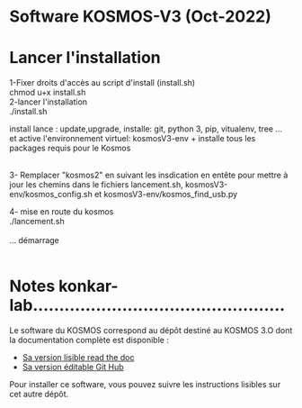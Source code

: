 # Software KOSMOS-V3 (Oct-2022)
# Lancer l'installation
1-Fixer droits d'accès au script d'install (install.sh)<br>
  chmod u+x install.sh<br>
2-lancer l'installation<br>
  ./install.sh<br>

install lance : update,upgrade, installe: git, python 3, pip, vitualenv, tree ...<br>
et active l'environnement virtuel: kosmosV3-env + installe tous les packages requis pour le Kosmos<br>
<br>

3- Remplacer "kosmos2" en suivant les insdication en entête pour mettre à jour les chemins dans le fichiers lancement.sh, kosmosV3-env/kosmos_config.sh et kosmosV3-env/kosmos_find_usb.py

4- mise en route du kosmos<br>
  ./lancement.sh<br>
<br>
  ... démarrage<br>
<br>
# Notes konkar-lab................................................
Le software du KOSMOS correspond au dépôt destiné au KOSMOS 3.O dont la documentation complète est disponible :
 - [Sa version lisible read the doc](https://kosmos30.readthedocs.io/fr/latest/)
 - [Sa version éditable Git Hub](https://github.com/KonkArLab/KOSMOS)
 
 Pour installer ce software, vous pouvez suivre les instructions lisibles sur cet autre dépôt.
 
